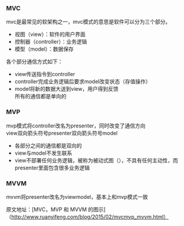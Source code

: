 ### MVC  
mvc是最常见的软架构之一，mvc模式的意思是软件可以分为三个部分。  
* 视图（view）：软件的用户界面  
* 控制器（controller）：业务逻辑  
* 模型（model）：数据保存  

各个部分通信方式如下：  
- view传送指令到controller  
- controller完成业务逻辑后要求model改变状态（存值操作）  
- model将新的数据大送到view，用户得到反馈  
所有的通信都是单向的  

### MVP  
mvp模式将controller改名为presenter，同时改变了通信方向  
view双向箭头符号presenter双向箭头符号model  
- 各部分之间的通信都是双向的
- view与model不发生联系  
- view不部署任何业务逻辑，被称为被动式图（），不具有任何主动性，而presenter里面包含很多业务逻辑  

### MVVM  
mvvm将presenter改名为viewmodel，基本上和mvp模式一致  


原文地址：[MVC，MVP 和 MVVM 的图示]（http://www.ruanyifeng.com/blog/2015/02/mvcmvp_mvvm.html）
